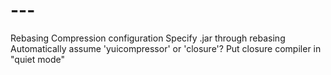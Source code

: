 # ---

Rebasing
Compression configuration
Specify .jar through rebasing
Automatically assume 'yuicompressor' or 'closure'?
Put closure compiler in "quiet mode"
